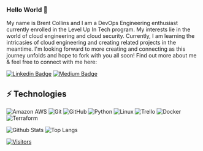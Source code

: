 ### Hello World 👋

<!-- DevOps Engineering enthusiast and graduate of the Level Up In Tech program. Passionate about cloud engineering and cloud security. Learning the intricacies of cloud engineering and working on related projects in the meantime. Excited to create and collaborate as this journey unfolds.-->

My name is Brent Collins and I am a DevOps Engineering enthusiast currently enrolled in the Level Up In Tech program. My interests lie in the world of cloud engineering and cloud security. Currently, I am learning the intricasies of cloud engineering and creating related projects in the meantime. I'm looking forward to more creating and connecting as this journey unfolds and hope to fork with you all soon! Find out more about me & feel free to connect with me here:

<!-- Replace the fields below with the information requested. Remember to remove the encapsulating <> characters. For spaces in names, use %20 (e.g. Broadus%20Palmer) -->

[![Linkedin Badge](https://img.shields.io/badge/-(Brenton%20Collins)-blue?style=flat-square&logo=Linkedin&logoColor=white&link=https://www.linkedin.com/in/brenton-collins-547b29ba)](https://www.linkedin.com/in/brenton-collins-547b29ba)
[![Medium Badge](https://img.shields.io/badge/Brenton%20Collins-12100E?style=flat-square&logo=medium&logoColor=white&link=https://medium.com/@brentoncollins012)](https://medium.com/@brentcollins012)


## ⚡ Technologies

<!-- Check out the Badges folder for more badges -->

![Amazon AWS](https://img.shields.io/badge/Amazon%20AWS-232F3E?style=flat-square&logo=amazon-aws)
![Git](https://img.shields.io/badge/-Git-black?style=flat-square&logo=git)
![GitHub](https://img.shields.io/badge/-GitHub-181717?style=flat-square&logo=github)
![Python](https://img.shields.io/badge/-Python-black?style=flat-square&logo=Python)
![Linux](https://img.shields.io/badge/Linux-FCC624?style=flat-square&logo=linux&logoColor=black)
![Trello](https://img.shields.io/badge/Trello-%23026AA7.svg?style=flat-square&logo=Trello&logoColor=white)
![Docker](https://img.shields.io/badge/docker-%230db7ed.svg?style=for-the-badge&logo=docker&logoColor=white)
![Terraform](https://img.shields.io/badge/terraform-%235835CC.svg?style=for-the-badge&logo=terraform&logoColor=white)

<!-- Replace the fields below with the information requested. Remember to remove the encapsulating <> characters. -->

![Github Stats](https://github-readme-stats.vercel.app/api?username=bjc2012&count_private=true&show_icons=true&include_all_commits=true)
![Top Langs](https://github-readme-stats.vercel.app/api/top-langs/?username=bjc2012&hide=TeX&layout=compact)


[![Visitors](https://api.visitorbadge.io/api/visitors?path=LevelUpInTech%2FLevelUpInTech&label=VISITORS&countColor=%23263759)](https://visitorbadge.io/status?path=LevelUpInTech%2FLevelUpInTech)
